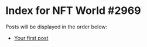 # Index for NFT World #2969
Posts will be displayed in the order below:

- [Your first post](./001-first.md)

